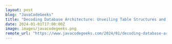 ```yaml
---
layout: post
blog: "JavaCodeGeeks"
title: "Decoding Database Architecture: Unveiling Table Structures and Their Significance"
date: 2024-01-01T17:00:00Z
image: images/javacodegeeks.png
remote_url: "https://www.javacodegeeks.com/2024/01/decoding-database-architecture-unveiling-table-structures-and-their-significance.html"
---
```

